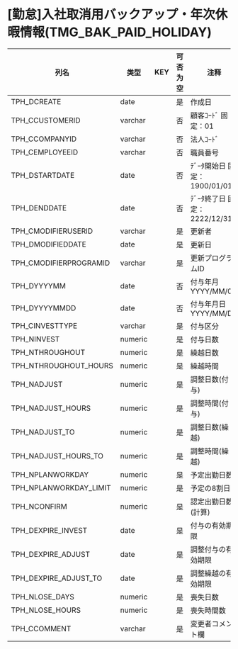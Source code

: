 # [勤怠]入社取消用バックアップ・年次休暇情報(TMG_BAK_PAID_HOLIDAY)
| 列名   | 类型   | KEY  | 可否为空 | 注释   |
| ---- | ---- | ---- | ---- | ---- |
|TPH_DCREATE|date||是|作成日|
|TPH_CCUSTOMERID|varchar||否|顧客ｺｰﾄﾞ                        固定：01|
|TPH_CCOMPANYID|varchar||否|法人ｺｰﾄﾞ|
|TPH_CEMPLOYEEID|varchar||否|職員番号|
|TPH_DSTARTDATE|date||否|ﾃﾞｰﾀ開始日                      固定：1900/01/01|
|TPH_DENDDATE|date||否|ﾃﾞｰﾀ終了日                      固定：2222/12/31|
|TPH_CMODIFIERUSERID|varchar||是|更新者|
|TPH_DMODIFIEDDATE|date||是|更新日|
|TPH_CMODIFIERPROGRAMID|varchar||是|更新プログラムID|
|TPH_DYYYYMM|date||否|付与年月                        YYYY/MM/01|
|TPH_DYYYYMMDD|date||否|付与年月日                      YYYY/MM/DD|
|TPH_CINVESTTYPE|varchar||是|付与区分|
|TPH_NINVEST|numeric||是|付与日数|
|TPH_NTHROUGHOUT|numeric||是|繰越日数|
|TPH_NTHROUGHOUT_HOURS|numeric||是|繰越時間|
|TPH_NADJUST|numeric||是|調整日数(付与)|
|TPH_NADJUST_HOURS|numeric||是|調整時間(付与)|
|TPH_NADJUST_TO|numeric||是|調整日数(繰越)|
|TPH_NADJUST_HOURS_TO|numeric||是|調整時間(繰越)|
|TPH_NPLANWORKDAY|numeric||是|予定出勤日数|
|TPH_NPLANWORKDAY_LIMIT|numeric||是|予定の8割日数|
|TPH_NCONFIRM|numeric||是|認定出勤日数(計算)|
|TPH_DEXPIRE_INVEST|date||是|付与の有効期限|
|TPH_DEXPIRE_ADJUST|date||是|調整付与の有効期限|
|TPH_DEXPIRE_ADJUST_TO|date||是|調整繰越の有効期限|
|TPH_NLOSE_DAYS|numeric||是|喪失日数|
|TPH_NLOSE_HOURS|numeric||是|喪失時間数|
|TPH_CCOMMENT|varchar||是|変更者コメント欄|
